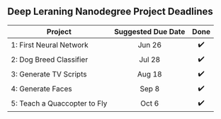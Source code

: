 ## Deep Leraning Nanodegree Project Deadlines
| Project                      | Suggested Due Date | Done              |
| ---------------------------- |:------------------:|:-----------------:|
| 1: First Neural Network      | Jun 26             |:heavy_check_mark: |
| 2: Dog Breed Classifier      | Jul 28             |:heavy_check_mark: |
| 3: Generate TV Scripts       | Aug 18             |:heavy_check_mark: |
| 4: Generate Faces            | Sep 8              |:heavy_check_mark: |
| 5: Teach a Quaccopter to Fly | Oct 6              |:heavy_check_mark: |
